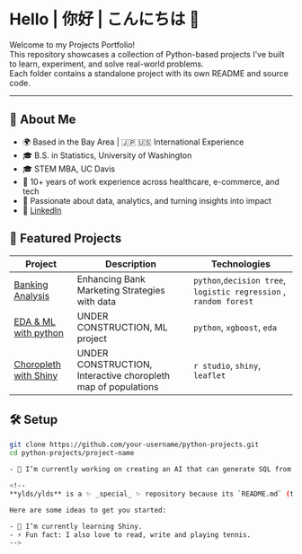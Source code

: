 # Hello | 你好 | こんにちは 👋

Welcome to my Projects Portfolio!  
This repository showcases a collection of Python-based projects I've built to learn, experiment, and solve real-world problems.  
Each folder contains a standalone project with its own README and source code.

---

## 👤 About Me

- 🌍 Based in the Bay Area | 🇯🇵 🇺🇸 International Experience  
- 🎓 B.S. in Statistics, University of Washington  
- 🎓 STEM MBA, UC Davis  
- 💼 10+ years of work experience across healthcare, e-commerce, and tech  
- 🧠 Passionate about data, analytics, and turning insights into impact  
- 🔗 [LinkedIn](https://linkedin.com/in/ylimba)


## 🚀 Featured Projects

| Project | Description | Technologies |
|--------|-------------|--------------|
| [Banking Analysis](./banking-analysis.ipynb) | Enhancing Bank Marketing Strategies with data | `python`,`decision tree`, `logistic regression` , `random forest`|
| [EDA & ML with python](./rx_ml) | UNDER CONSTRUCTION, ML project | `python`, `xgboost`, `eda` |
| [Choropleth with Shiny](./pop_chroro) | UNDER CONSTRUCTION, Interactive choropleth map of populations  | `r studio`, `shiny`, `leaflet` |

## 🛠 Setup


```bash
git clone https://github.com/your-username/python-projects.git
cd python-projects/project-name

- 🔭 I’m currently working on creating an AI that can generate SQL from unstructured input. 

<!--
**ylds/ylds** is a ✨ _special_ ✨ repository because its `README.md` (this file) appears on your GitHub profile.

Here are some ideas to get you started:

- 🌱 I’m currently learning Shiny.
- ⚡ Fun fact: I also love to read, write and playing tennis.
-->
